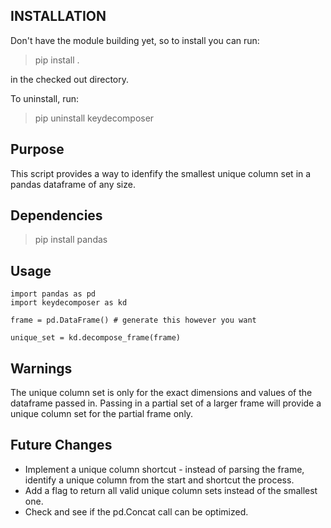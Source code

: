
## INSTALLATION

Don't have the module building yet, so to install you can run:
> pip install .

in the checked out directory.

To uninstall, run:
> pip uninstall keydecomposer

## Purpose
This script provides a way to idenfify the smallest unique column set in a pandas dataframe of any size.

## Dependencies
> pip install pandas

## Usage
```
import pandas as pd
import keydecomposer as kd

frame = pd.DataFrame() # generate this however you want

unique_set = kd.decompose_frame(frame)
```

## Warnings
The unique column set is only for the exact dimensions and values of the dataframe passed in.
Passing in a partial set of a larger frame will provide a unique column set for the partial frame only.

## Future Changes
* Implement a unique column shortcut - instead of parsing the frame, identify a unique column from the start and shortcut the process.
* Add a flag to return all valid unique column sets instead of the smallest one.
* Check and see if the pd.Concat call can be optimized.
